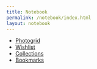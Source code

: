 ```yaml
---
title: Notebook
permalink: /notebook/index.html
layout: notebook
---
```

- [Photogrid](photogrid)
- [Wishlist](wishlist)
- [Collections](collections)
- [Bookmarks](bookmarks)
